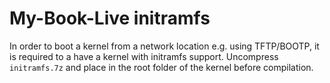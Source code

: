 # My-Book-Live initramfs

In order to boot a kernel from a network location e.g. using TFTP/BOOTP, it is required to a have a kernel with initramfs support. Uncompress `initramfs.7z` and place in the root folder of the kernel before compilation.